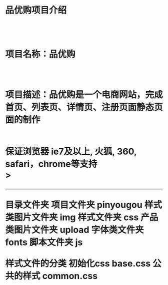 <h1>品优购项目介绍<h1><br />
  <p>项目名称：品优购<p><br />
  <p>项目描述：品优购是一个电商网站，完成首页、列表页、详情页、注册页面静态页面的制作<p><br />
            保证浏览器 ie7及以上, 火狐, 360, safari，chrome等支持<br />><hr />

目录文件夹
  项目文件夹 pinyougou
  样式类图片文件夹  img
  样式文件夹 css
  产品类图片文件夹 upload
  字体类文件夹 fonts
  脚本文件夹 js

样式文件的分类
  初始化css base.css
  公共的样式 common.css
